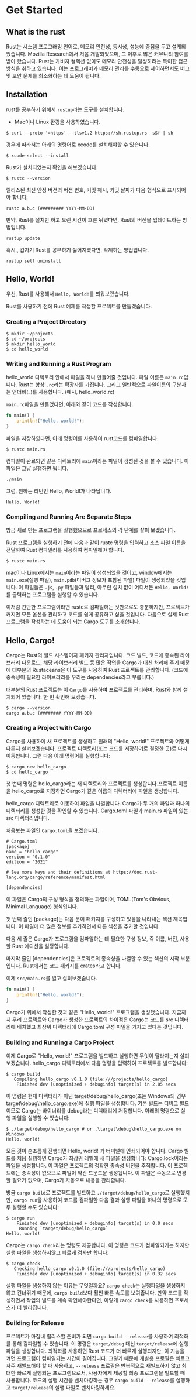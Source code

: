 # Get Started

## What is the rust

Rust는 시스템 프로그래밍 언어로, 메모리 안전성, 동시성, 성능에 중점을 두고 설계되었습니다. Mozilla Research에서 처음 개발되었으며, 그 이후로 많은 커뮤니티 참여를 받아 왔습니다. Rust는 가비지 컬렉션 없이도 메모리 안전성을 달성하려는 특이한 접근 방식을 취하고 있습니다. 이는 프로그래머가 메모리 관리를 수동으로 제어하면서도 버그 및 보안 문제를 최소화하는 데 도움이 됩니다.

## Installation
rust를 공부하기 위해서 `rustup`라는 도구를 설치합니다.

- Mac이나 Linux 환경을 사용하였습니다.

```shell
$ curl --proto '=https' --tlsv1.2 https://sh.rustup.rs -sSf | sh
```
경우에 따라서는 아래의 명령어로 xcode를 설치해야할 수 있습니다.
```shell
$ xcode-select --install
```

Rust가 설치되었는지 확인을 해보겠습니다.
```shell
$ rustc --version
```
릴리스된 최신 안정 버전의 버전 번호, 커밋 해시, 커밋 날짜가 다음 형식으로 표시되어야 합니다:
```shell
rustc a.b.c (######### YYYY-MM-DD)
```

만약, Rust를 설치만 하고 오랜 시간이 흐른 뒤였다면, Rust의 버전을 업데이트하는 방법입니다.
```shell
rustup update
```
혹시,, 갑자기 Rust를 공부하기 싫어지셨다면, 삭제하는 방법입니다.
```shell
rustup self uninstall
```

## Hello, World!
우선, Rust를 사용해서 `Hello, World!`를 띄워보겠습니다.

Rust를 사용하기 전에 Rust 예제를 작성할 프로젝트를 만들겠습니다.

### Creating a Project Directory
```shell
$ mkdir ~/projects
$ cd ~/projects
$ mkdir hello_world
$ cd hello_world
```

### Writing and Running a Rust Program

hello_world 디렉토리 안에서 파일을 하나 만들어줄 것입니다. 파일 이름은 `main.rc`입니다. Rust는 항상 `.rc`라는 확장자를 가집니다. 그리고 일반적으로  파일이름의 구분자는 언더바(_)를 사용합니다. (예시, hello_world.rc)

`main.rc`파일을 만들었다면, 아래와 같이 코드를 작성합니다.
```rust
fn main() {
    println!("Hello, world!");
}
```
파일을 저장하였다면, 아래 명령어를 사용하여 rust코드를 컴파일합니다.

```shell
$ rustc main.rs
```

컴파일이 완료되면 같은 디렉토리에 `main`이라는 파일이 생성된 것을 볼 수 있습니다. 이 파일은 그냥 실행하면 됩니다.
```shell
./main
```
그럼, 원하는 리턴인 Hello, World!가 나타납니다.

```shell
Hello, World!
```

### Compiling and Running Are Separate Steps
방금 새로 만든 프로그램을 실행했으므로 프로세스의 각 단계를 살펴 보겠습니다.

Rust 프로그램을 실행하기 전에 다음과 같이 rustc 명령을 입력하고 소스 파일 이름을 전달하여 Rust 컴파일러를 사용하여 컴파일해야 합니다.
```shell
$ rustc main.rs
```

mac이나 Linux에서는 `main`이라는 파일이 생성되었을 것이고,
window에서는 `main.exe`(실행 파일), `main.pdb`(디버그 정보가 포함된 파일) 파일이 생성되었을 것입니다. 이 파일들은 `.js`, `.py` 파일들과 달리, 아무런 설치 없이 어디서든 `Hello, World!`를 출력하는 프로그램을 실행할 수 있습니다.

이처럼 간단한 프로그램이라면 rustc로 컴파일하는 것만으로도 충분하지만, 프로젝트가 커지면 모든 옵션을 관리하고 코드를 쉽게 공유하고 싶을 것입니다. 다음으로 실제 Rust 프로그램을 작성하는 데 도움이 되는 Cargo 도구를 소개합니다.

## Hello, Cargo!
Cargo는 Rust의 빌드 시스템이자 패키지 관리자입니다. 코드 빌드, 코드에 종속된 라이브러리 다운로드, 해당 라이브러리 빌드 등 많은 작업을 Cargo가 대신 처리해 주기 때문에 대부분의 Rustaceans은 이 도구를 사용하여 Rust 프로젝트를 관리합니다. (코드에 종속성이 필요한 라이브러리를 우리는 dependencies라고 부릅니다.)

대부분의 Rust 프로젝트는 이 `Cargo`를 사용하여 프로젝트를 관리하며, Rust와 함께 설치되어 있습니다. 한 번 확인해 보겠습니다.
```shell
$ cargo --version
cargo a.b.c (######## YYYY-MM-DD)
```

### Creating a Project with Cargo
Cargo를 사용하여 새 프로젝트를 생성하고 원래의 "Hello, world!" 프로젝트와 어떻게 다른지 살펴보겠습니다. 프로젝트 디렉토리(또는 코드를 저장하기로 결정한 곳)로 다시 이동합니다. 그런 다음 아래 명령어를 실행합니다:
```shell
$ cargo new hello_cargo
$ cd hello_cargo
```
첫 번째 명령은 hello_cargo라는 새 디렉토리와 프로젝트를 생성합니다.프로젝트 이름을 hello_cargo로 지정하면 Cargo가 같은 이름의 디렉터리에 파일을 생성합니다.

hello_cargo 디렉토리로 이동하여 파일을 나열합니다. Cargo가 두 개의 파일과 하나의 디렉터리를 생성한 것을 확인할 수 있습니다. Cargo.toml 파일과 main.rs 파일이 있는 src 디렉터리입니다.

처음보는 파일인 `Cargo.toml`을 보겠습니다.
```
# Cargo.toml
[package]
name = "hello_cargo"
version = "0.1.0"
edition = "2021"

# See more keys and their definitions at https://doc.rust-lang.org/cargo/reference/manifest.html

[dependencies]
```
이 파일은 Cargo의 구성 형식을 정의하는 파일이며, TOML(Tom's Obvious, Minimal Language) 형식입니다.

첫 번째 줄인 [package]는 다음 문이 패키지를 구성하고 있음을 나타내는 섹션 제목입니다. 이 파일에 더 많은 정보를 추가하면서 다른 섹션을 추가할 것입니다.

다음 세 줄은 Cargo가 프로그램을 컴파일하는 데 필요한 구성 정보, 즉 이름, 버전, 사용할 Rust 에디션을 설정합니다.

마지막 줄인 [dependencies]은 프로젝트의 종속성을 나열할 수 있는 섹션의 시작 부분입니다. Rust에서는 코드 패키지를 crates라고 합니다.

이제 `src/main.rs`를 열고 살펴보겠습니다.
```rust
fn main() {
    println!("Hello, world!");
}
```
Cargo가 위에서 작성한 것과 같은 "Hello, world!" 프로그램을 생성했습니다. 지금까지 우리 프로젝트와 Cargo가 생성한 프로젝트의 차이점은 Cargo는 코드를 src 디렉터리에 배치했고 최상위 디렉터리에 Cargo.toml 구성 파일을 가지고 있다는 것입니다.

### Building and Running a Cargo Project
이제 Cargo로 "Hello, world!" 프로그램을 빌드하고 실행하면 무엇이 달라지는지 살펴보겠습니다. hello_cargo 디렉토리에서 다음 명령을 입력하여 프로젝트를 빌드합니다:
```shell
$ cargo build
   Compiling hello_cargo v0.1.0 (file:///projects/hello_cargo)
    Finished dev [unoptimized + debuginfo] target(s) in 2.85 secs
```

이 명령은 현재 디렉터리가 아닌 target/debug/hello_cargo(또는 Windows의 경우 target\debug\hello_cargo.exe)에 실행 파일을 생성합니다. 기본 빌드는 디버그 빌드이므로 Cargo는 바이너리를 debug라는 디렉터리에 저장합니다. 아래의 명령으로 실행 파일을 실행할 수 있습니다:

```shell
$ ./target/debug/hello_cargo # or .\target\debug\hello_cargo.exe on Windows
Hello, world!
```

모든 것이 순조롭게 진행되면 Hello, world! 가 터미널에 인쇄되어야 합니다. Cargo 빌드를 처음 실행하면 Cargo가 최상위 레벨에 새 파일을 생성합니다: Cargo.lock이라는 파일을 생성합니다. 이 파일은 프로젝트의 정확한 종속성 버전을 추적합니다. 이 프로젝트에는 종속성이 없으므로 파일이 약간 드문드문 생성됩니다. 이 파일은 수동으로 변경할 필요가 없으며, Cargo가 자동으로 내용을 관리합니다.

방금 `cargo build`로 프로젝트를 빌드하고 `./target/debug/hello_cargo`로 실행했지만, `cargo run`을 사용하여 코드를 컴파일한 다음 결과 실행 파일을 하나의 명령으로 모두 실행할 수도 있습니다:

```shell
$ cargo run
    Finished dev [unoptimized + debuginfo] target(s) in 0.0 secs
     Running `target/debug/hello_cargo`
Hello, world!
```

Cargo는 `cargo check`라는 명령도 제공합니다. 이 명령은 코드가 컴파일되기는 하지만 실행 파일을 생성하지않고 빠르게 검사만 합니다:

```shell
$ cargo check
   Checking hello_cargo v0.1.0 (file:///projects/hello_cargo)
    Finished dev [unoptimized + debuginfo] target(s) in 0.32 secs
```

실행 파일을 생성하지 않는 이유는 무엇일까요? `cargo check`는 실행파일을 생성하지 않고 건너뛰기 때문에, `cargo build`보다 훨씬 빠른 속도를 보여줍니다. 만약 코드를 작성하면서 작업의 빌드를 계속 확인해야한다면, 이렇게 `cargo check`를 사용하면 프로세스가 더 빨라집니다. 

### Building for Release
프로젝트가 마침내 릴리스할 준비가 되면 `cargo build --release`를 사용하여 최적화를 통해 컴파일할 수 있습니다. 이 명령은 `target/debug` 대신 `target/release`에 실행 파일을 생성합니다. 최적화를 사용하면 Rust 코드가 더 빠르게 실행되지만, 이 기능을 켜면 프로그램이 컴파일되는 시간이 길어집니다. 그렇기 때문에 개발용 프로필은 빠르고 자주 재빌드해야 할 때 사용하고, `--release` 프로필은 반복적으로 재빌드하지 않고 최대한 빠르게 실행되는 프로그램으로서, 사용자에게 제공할 최종 프로그램을 빌드할 때 사용합니다. 코드의 실행 시간을 벤치마킹하는 경우 `cargo build --release`를 실행하고 `target/release`의 실행 파일로 벤치마킹하세요.
